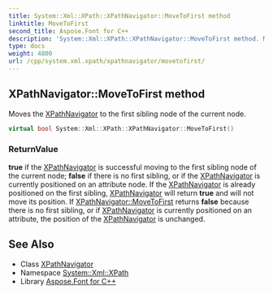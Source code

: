 ```yaml
---
title: System::Xml::XPath::XPathNavigator::MoveToFirst method
linktitle: MoveToFirst
second_title: Aspose.Font for C++
description: 'System::Xml::XPath::XPathNavigator::MoveToFirst method. Moves the XPathNavigator to the first sibling node of the current node in C++.'
type: docs
weight: 4800
url: /cpp/system.xml.xpath/xpathnavigator/movetofirst/
---
```

## XPathNavigator::MoveToFirst method


Moves the [XPathNavigator](../) to the first sibling node of the current node.

```cpp
virtual bool System::Xml::XPath::XPathNavigator::MoveToFirst()
```


### ReturnValue

**true** if the [XPathNavigator](../) is successful moving to the first sibling node of the current node; **false** if there is no first sibling, or if the [XPathNavigator](../) is currently positioned on an attribute node. If the [XPathNavigator](../) is already positioned on the first sibling, [XPathNavigator](../) will return **true** and will not move its position. If [XPathNavigator::MoveToFirst](./) returns **false** because there is no first sibling, or if [XPathNavigator](../) is currently positioned on an attribute, the position of the [XPathNavigator](../) is unchanged.

## See Also

* Class [XPathNavigator](../)
* Namespace [System::Xml::XPath](../../)
* Library [Aspose.Font for C++](../../../)
